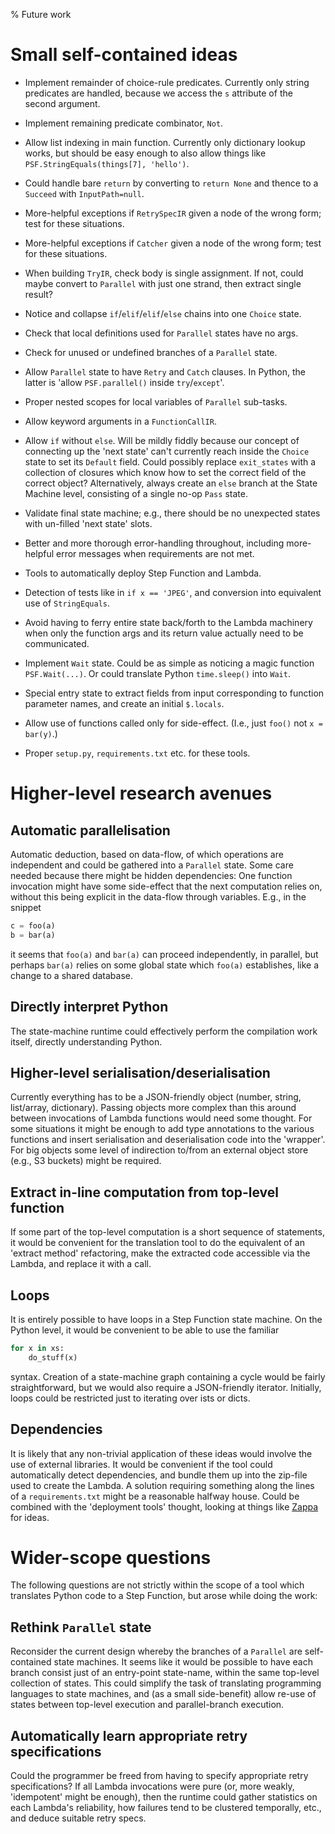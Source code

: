 % Future work

# Small self-contained ideas

* Implement remainder of choice-rule predicates.  Currently only
  string predicates are handled, because we access the `s` attribute
  of the second argument.

* Implement remaining predicate combinator, `Not`.

* Allow list indexing in main function.  Currently only dictionary
  lookup works, but should be easy enough to also allow things like
  `PSF.StringEquals(things[7], 'hello')`.

* Could handle bare `return` by converting to `return None` and
  thence to a `Succeed` with `InputPath=null`.

* More-helpful exceptions if `RetrySpecIR` given a node of the wrong
  form; test for these situations.

* More-helpful exceptions if `Catcher` given a node of the wrong
  form; test for these situations.

* When building `TryIR`, check body is single assignment.  If not,
  could maybe convert to `Parallel` with just one strand, then extract
  single result?

* Notice and collapse `if`/`elif`/`elif`/`else` chains into one
  `Choice` state.

* Check that local definitions used for `Parallel` states have no
  args.

* Check for unused or undefined branches of a `Parallel` state.

* Allow `Parallel` state to have `Retry` and `Catch` clauses.  In
  Python, the latter is 'allow `PSF.parallel()` inside
  `try`/`except`'.

* Proper nested scopes for local variables of `Parallel` sub-tasks.

* Allow keyword arguments in a `FunctionCallIR`.

* Allow `if` without `else`.  Will be mildly fiddly because our
  concept of connecting up the 'next state' can't currently reach
  inside the `Choice` state to set its `Default` field.  Could
  possibly replace `exit_states` with a collection of closures which
  know how to set the correct field of the correct object?
  Alternatively, always create an `else` branch at the State Machine
  level, consisting of a single no-op `Pass` state.

* Validate final state machine; e.g., there should be no unexpected
  states with un-filled 'next state' slots.

* Better and more thorough error-handling throughout, including
  more-helpful error messages when requirements are not met.

* Tools to automatically deploy Step Function and Lambda.

* Detection of tests like in `if x == 'JPEG'`, and conversion into
  equivalent use of `StringEquals`.

* Avoid having to ferry entire state back/forth to the Lambda
  machinery when only the function args and its return value actually
  need to be communicated.

* Implement `Wait` state.  Could be as simple as noticing a magic
  function `PSF.Wait(...)`.  Or could translate Python `time.sleep()`
  into `Wait`.

* Special entry state to extract fields from input corresponding to
  function parameter names, and create an initial `$.locals`.

* Allow use of functions called only for side-effect.  (I.e., just
  `foo()` not `x = bar(y)`.)

* Proper `setup.py`, `requirements.txt` etc. for these tools.


# Higher-level research avenues

## Automatic parallelisation

Automatic deduction, based on data-flow, of which operations are
independent and could be gathered into a `Parallel` state.  Some care
needed because there might be hidden dependencies: One function
invocation might have some side-effect that the next computation
relies on, without this being explicit in the data-flow through
variables.  E.g., in the snippet

```python
c = foo(a)
b = bar(a)
```

it seems that `foo(a)` and `bar(a)` can proceed independently, in
parallel, but perhaps `bar(a)` relies on some global state which
`foo(a)` establishes, like a change to a shared database.

## Directly interpret Python

The state-machine runtime could effectively perform the compilation
work itself, directly understanding Python.

## Higher-level serialisation/deserialisation

Currently everything has to be a JSON-friendly object (number, string,
list/array, dictionary).  Passing objects more complex than this
around between invocations of Lambda functions would need some
thought.  For some situations it might be enough to add type
annotations to the various functions and insert serialisation and
deserialisation code into the 'wrapper'.  For big objects some level
of indirection to/from an external object store (e.g., S3 buckets)
might be required.

## Extract in-line computation from top-level function

If some part of the top-level computation is a short sequence of
statements, it would be convenient for the translation tool to do the
equivalent of an 'extract method' refactoring, make the extracted code
accessible via the Lambda, and replace it with a call.

## Loops

It is entirely possible to have loops in a Step Function state
machine.  On the Python level, it would be convenient to be able to
use the familiar

```python
for x in xs:
    do_stuff(x)
```

syntax.  Creation of a state-machine graph containing a cycle would be
fairly straightforward, but we would also require a JSON-friendly
iterator.  Initially, loops could be restricted just to iterating over
ists or dicts.

## Dependencies

It is likely that any non-trivial application of these ideas would
involve the use of external libraries.  It would be convenient if the
tool could automatically detect dependencies, and bundle them up into
the zip-file used to create the Lambda.  A solution requiring
something along the lines of a `requirements.txt` might be a
reasonable halfway house.  Could be combined with the 'deployment
tools' thought, looking at things like [Zappa](https://www.zappa.io/)
for ideas.


# Wider-scope questions

The following questions are not strictly within the scope of a tool
which translates Python code to a Step Function, but arose while doing
the work:

## Rethink `Parallel` state

Reconsider the current design whereby the branches of a `Parallel` are
self-contained state machines.  It seems like it would be possible to
have each branch consist just of an entry-point state-name, within the
same top-level collection of states.  This could simplify the task of
translating programming languages to state machines, and (as a small
side-benefit) allow re-use of states between top-level execution and
parallel-branch execution.

## Automatically learn appropriate retry specifications

Could the programmer be freed from having to specify appropriate retry
specifications?  If all Lambda invocations were pure (or, more weakly,
'idempotent' might be enough), then the runtime could gather
statistics on each Lambda's reliability, how failures tend to be
clustered temporally, etc., and deduce suitable retry specs.
